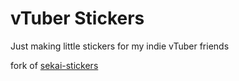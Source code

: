 # vTuber Stickers


Just making little stickers for my indie vTuber friends


fork of [sekai-stickers](https://github.com/TheOriginalAyaka/sekai-stickers)
